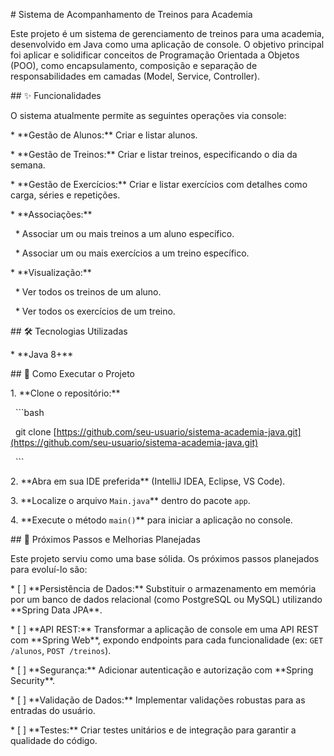 \# Sistema de Acompanhamento de Treinos para Academia



Este projeto é um sistema de gerenciamento de treinos para uma academia, desenvolvido em Java como uma aplicação de console. O objetivo principal foi aplicar e solidificar conceitos de Programação Orientada a Objetos (POO), como encapsulamento, composição e separação de responsabilidades em camadas (Model, Service, Controller).



\## ✨ Funcionalidades



O sistema atualmente permite as seguintes operações via console:

\* \*\*Gestão de Alunos:\*\* Criar e listar alunos.

\* \*\*Gestão de Treinos:\*\* Criar e listar treinos, especificando o dia da semana.

\* \*\*Gestão de Exercícios:\*\* Criar e listar exercícios com detalhes como carga, séries e repetições.

\* \*\*Associações:\*\*

&nbsp;   \* Associar um ou mais treinos a um aluno específico.

&nbsp;   \* Associar um ou mais exercícios a um treino específico.

\* \*\*Visualização:\*\*

&nbsp;   \* Ver todos os treinos de um aluno.

&nbsp;   \* Ver todos os exercícios de um treino.



\## 🛠️ Tecnologias Utilizadas



\* \*\*Java 8+\*\* 



\## 🚀 Como Executar o Projeto



1\.  \*\*Clone o repositório:\*\*

&nbsp;   ```bash

&nbsp;   git clone \[https://github.com/seu-usuario/sistema-academia-java.git](https://github.com/seu-usuario/sistema-academia-java.git)

&nbsp;   ```

2\.  \*\*Abra em sua IDE preferida\*\* (IntelliJ IDEA, Eclipse, VS Code).

3\.  \*\*Localize o arquivo `Main.java`\*\* dentro do pacote `app`.

4\.  \*\*Execute o método `main()`\*\* para iniciar a aplicação no console.



\## 🔮 Próximos Passos e Melhorias Planejadas



Este projeto serviu como uma base sólida. Os próximos passos planejados para evoluí-lo são:



\* \[ ] \*\*Persistência de Dados:\*\* Substituir o armazenamento em memória por um banco de dados relacional (como PostgreSQL ou MySQL) utilizando \*\*Spring Data JPA\*\*.

\* \[ ] \*\*API REST:\*\* Transformar a aplicação de console em uma API REST com \*\*Spring Web\*\*, expondo endpoints para cada funcionalidade (ex: `GET /alunos`, `POST /treinos`).

\* \[ ] \*\*Segurança:\*\* Adicionar autenticação e autorização com \*\*Spring Security\*\*.

\* \[ ] \*\*Validação de Dados:\*\* Implementar validações robustas para as entradas do usuário.

\* \[ ] \*\*Testes:\*\* Criar testes unitários e de integração para garantir a qualidade do código.

